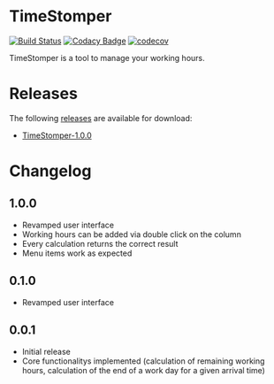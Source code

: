 # TimeStomper

[![Build Status](https://travis-ci.org/Marsetex/TimeStomper.svg?branch=master)](https://travis-ci.org/Marsetex/TimeStomper) 
[![Codacy Badge](https://api.codacy.com/project/badge/Grade/e63042db33de47048ab1c18f8fe27dee)](https://www.codacy.com/app/Marsetex/TimeStomper?utm_source=github.com&amp;utm_medium=referral&amp;utm_content=Marsetex/TimeStomper&amp;utm_campaign=Badge_Grade)
[![codecov](https://codecov.io/gh/Marsetex/TimeStomper/branch/master/graph/badge.svg)](https://codecov.io/gh/Marsetex/TimeStomper)

TimeStomper is a tool to manage your working hours.

# Releases
The following [releases](https://github.com/Marsetex/TimeStomper/releases/) are available for download: 
* [TimeStomper-1.0.0](https://github.com/Marsetex/TimeStomper/releases/tag/v1.0.0)

# Changelog

1.0.0
------
* Revamped user interface
* Working hours can be added via double click on the column
* Every calculation returns the correct result
* Menu items work as expected 

0.1.0
------
* Revamped user interface

0.0.1
------
* Initial release
* Core functionalitys implemented (calculation of remaining working hours, calculation of the end of a work day for a given arrival time)
